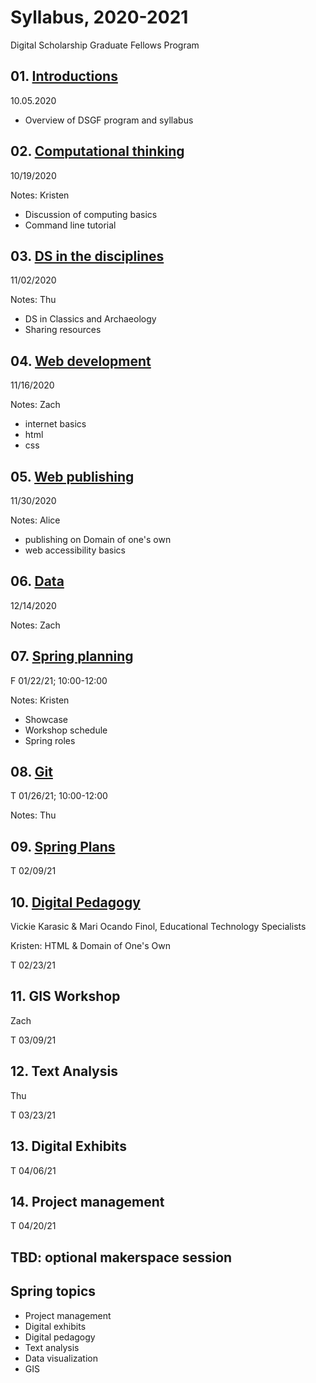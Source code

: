 # Syllabus, 2020-2021
Digital Scholarship Graduate Fellows Program

## 01. [Introductions](sessions/01-intro.md)
10.05.2020

- Overview of DSGF program and syllabus

## 02. [Computational thinking](sessions/02-computation.md)
10/19/2020

Notes: Kristen

- Discussion of computing basics
- Command line tutorial

## 03. [DS in the disciplines](sessions/03-disciplines.md)
11/02/2020

Notes: Thu

- DS in Classics and Archaeology
- Sharing resources

## 04. [Web development](sessions/04-web.md)
11/16/2020

Notes: Zach

- internet basics
- html
- css


## 05. [Web publishing](sessions/05-web-publish.md)
11/30/2020

Notes: Alice

- publishing on Domain of one's own
- web accessibility basics

## 06. [Data](sessions/06-data.md)
12/14/2020

Notes: Zach


## 07. [Spring planning](sessions/07-plans.md)
F 01/22/21; 10:00-12:00

Notes: Kristen

- Showcase
- Workshop schedule
- Spring roles

## 08. [Git](sessions/08-git.md)
T 01/26/21; 10:00-12:00

Notes: Thu

## 09. [Spring Plans]()
T 02/09/21

## 10. [Digital Pedagogy](sessions/10-digi-ped.md)

Vickie Karasic & Mari Ocando Finol, Educational Technology Specialists

Kristen: HTML & Domain of One's Own

T 02/23/21

## 11. GIS Workshop

Zach

T 03/09/21

## 12. Text Analysis

Thu

T 03/23/21

## 13. Digital Exhibits
T 04/06/21

## 14. Project management
T 04/20/21

## TBD: optional makerspace session

## Spring topics

- Project management
- Digital exhibits
- Digital pedagogy
- Text analysis
- Data visualization
- GIS
